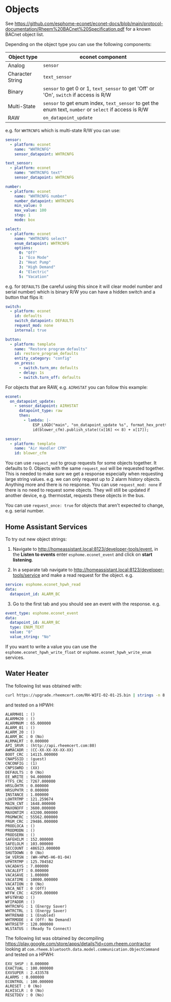 # Objects

See <https://github.com/esphome-econet/econet-docs/blob/main/protocol-documentation/Rheem%20BACnet%20Specification.pdf> for a known BACnet object list.

Depending on the object type you can use the following components:

Object type | econet component
----------- | ---------
Analog      | `sensor`
Character String | `text_sensor`
Binary      | `sensor` to get 0 or 1, `text_sensor` to get 'Off' or 'On', `switch` if access is R/W
Multi-State | `sensor` to get enum index, `text_sensor` to get the enum text, `number` or `select` if access is R/W
RAW         | `on_datapoint_update`

e.g. for `WHTRCNFG` which is multi-state R/W you can use:

```yaml
sensor:
  - platform: econet
    name: "WHTRCNFG"
    sensor_datapoint: WHTRCNFG

text_sensor:
  - platform: econet
    name: "WHTRCNFG text"
    sensor_datapoint: WHTRCNFG

number:
  - platform: econet
    name: "WHTRCNFG number"
    number_datapoint: WHTRCNFG
    min_value: 0
    max_value: 100
    step: 1
    mode: box

select:
  - platform: econet
    name: "WHTRCNFG select"
    enum_datapoint: WHTRCNFG
    options:
      0: "Off"
      1: "Eco Mode"
      2: "Heat Pump"
      3: "High Demand"
      4: "Electric"
      5: "Vacation"
```

e.g. for `DEFAULTS` (be careful using this since it will clear model number and serial number) which is binary R/W you can have a hidden switch and a button that flips it:

```yaml
switch:
  - platform: econet
    id: defaults
    switch_datapoint: DEFAULTS
    request_mod: none
    internal: true

button:
  - platform: template
    name: "Restore program defaults"
    id: restore_program_defaults
    entity_category: "config"
    on_press:
      - switch.turn_on: defaults
      - delay: 1s
      - switch.turn_off: defaults
```

For objects that are RAW, e.g. `AIRHSTAT` you can follow this example:

```yaml
econet:
  on_datapoint_update:
    - sensor_datapoint: AIRHSTAT
      datapoint_type: raw
      then:
        - lambda: |-
            ESP_LOGD("main", "on_datapoint_update %s", format_hex_pretty(x).c_str());
            id(blower_cfm).publish_state((x[16] << 8) + x[17]);

sensor:
  - platform: template
    name: "Air Handler CFM"
    id: blower_cfm
```

You can use `request_mod` to group requests for some objects together. It defaults to 0. Objects with the same `request_mod` will be requested together. This is needed to make sure we get a response especially when requesting large string values. e.g. we can only request up to 2 alarm history objects. Anything more and there is no response. You can use `request_mod: none` if there is no need to request some objects. They will still be updated if another device, e.g. thermostat, requests these objects in the bus.

You can use `request_once: true` for objects that aren't expected to change, e.g. serial number.

## Home Assistant Services

To try out new object strings:

1. Navigate to <http://homeassistant.local:8123/developer-tools/event>, in the **Listen to events** enter `esphome.econet_event` and click on **start listening**.

2. In a separate tab navigate to <http://homeassistant.local:8123/developer-tools/service> and make a read request for the object. e.g.

```yaml
service: esphome.econet_hpwh_read
data:
  datapoint_id: ALARM_BC
```

3. Go to the first tab and you should see an event with the response. e.g.

```yaml
event_type: esphome.econet_event
data:
  datapoint_id: ALARM_BC
  type: ENUM_TEXT
  value: "0"
  value_string: "No"
```

If you want to write a value you can use the `esphome.econet_hpwh_write_float` or `esphome.econet_hpwh_write_enum` services.

## Water Heater

The following list was obtained with:
```bash
curl https://upgrade.rheemcert.com/RH-WIFI-02-01-25.bin | strings -n 8 | grep -E '^[_A-Z0-9]{8}$' | sort -u
```
and tested on a HPWH:

```
ALARMH01 : ()
ALARMH20 : ()
ALARMNUM : 65.000000
ALARM_01 : ()
ALARM_20 : ()
ALARM_BC : 0 (No)
ALRMALRT : 0.000000
API_SRVR : (http://api.rheemcert.com:80)
AWMACADR : (CC-XX-XX-XX-XX-XX)
BOOT_CRC : 14115.000000
CNAPSSID : (guest)
CNCONFIG : (1)
CNPSSWRD : (XX)
DEFAULTS : 0 (No)
EE_WRITE : 94.000000
FTFS_CRC : 7267.000000
HRSLOHTR : 0.000000
HRSUPHTR : 0.000000
INSTANCE : 1.000000
LOHTRTMP : 121.259674
MAIN_CNT : 1648.000000
MAXONOFF : 3600.000000
MAXONTIM : 43200.000000
PRGMWCRC : 55562.000000
PRGM_CRC : 29486.000000
PRODLOCA : ()
PRODMODN : ()
PRODSERN : ()
SAFEHILM : 152.000000
SAFELOLM : 103.000000
SECCOUNT : 486523.000000
SHUTDOWN : 0 (No)
SW_VERSN : (WH-HPW5-H6-01-04)
UPHTRTMP : 125.704582
VACADAYS : 7.000000
VACALEFT : 0.000000
VACASAVE : 1.000000
VACATIME : 10000.000000
VACATION : 0 (No)
VACA_NET : 0 (Off)
WFFW_CRC : 42599.000000
WFGTWYAD : ()
WFIPADDR : ()
WHTRCNFG : 1 (Energy Saver)
WHTRCTRL : 1 (Energy Saver)
WHTRENAB : 1 (Enabled)
WHTRMODE : 4 (Off: No Demand)
WHTRSETP : 120.000000
WLSTATUS : (Ready To Connect)
```

The following list was obtained by decompiling https://play.google.com/store/apps/details?id=com.rheem.contractor looking at `com.rheem.bluetooth.data.model.communication.ObjectCommand` and tested on a HPWH:

```
EXV_SHSP : 8.000000
EXACTUAL : 100.000000
EXVSUPER : 2.433578
ALARMS : 0.000000
ECONTROL : 100.000000
ALRESET : 0 (No)
ALHISCLR : 0 (No)
RESETDEV : 0 (No)
```
